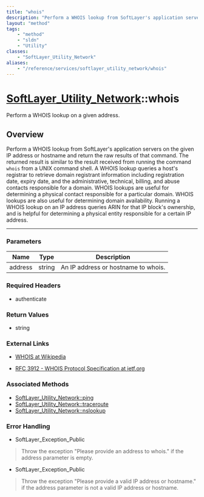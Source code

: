 ```yaml
---
title: "whois"
description: "Perform a WHOIS lookup from SoftLayer's application servers on the given IP address or hostname and return the raw resul... "
layout: "method"
tags:
    - "method"
    - "sldn"
    - "Utility"
classes:
    - "SoftLayer_Utility_Network"
aliases:
    - "/reference/services/softlayer_utility_network/whois"
---
```

# [SoftLayer_Utility_Network](/reference/services/SoftLayer_Utility_Network)::whois


Perform a WHOIS lookup on a given address.


## Overview 
Perform a WHOIS lookup from SoftLayer's application servers on the given IP address or hostname and return the raw results of that command. The returned result is similar to the result received from running the command `whois` from a UNIX command shell. A WHOIS lookup queries a host's registrar to retrieve domain registrant information including registration date, expiry date, and the administrative, technical, billing, and abuse contacts responsible for a domain. WHOIS lookups are useful for determining a physical contact responsible for a particular domain. WHOIS lookups are also useful for determining domain availability. Running a WHOIS lookup on an IP address queries ARIN for that IP block's ownership, and is helpful for determining a physical entity responsible for a certain IP address. 

-----

### Parameters 
|Name | Type | Description |
| --- | --- | --- |
|address| string| An IP address or hostname to whois.|


### Required Headers
* authenticate


### Return Values
* string

### External Links


* [WHOIS at Wikipedia](http://en.wikipedia.org/wiki/WHOIS)


* [RFC 3912 - WHOIS Protocol Specification at ietf.org](http://tools.ietf.org/html/rfc3912)



### Associated Methods

*  [SoftLayer_Utility_Network::ping](/reference/services/SoftLayer_Utility_Network/ping )
*  [SoftLayer_Utility_Network::traceroute](/reference/services/SoftLayer_Utility_Network/traceroute )
*  [SoftLayer_Utility_Network::nslookup](/reference/services/SoftLayer_Utility_Network/nslookup )



### Error Handling

* SoftLayer_Exception_Public 

> Throw the exception "Please provide an address to whois." if the address parameter is empty. 

* SoftLayer_Exception_Public 

> Throw the exception "Please provide a valid IP address or hostname." if the address parameter is not a valid IP address or hostname. 




